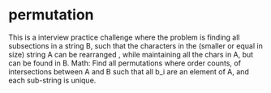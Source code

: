 # permutation
This is a interview practice challenge where the problem is finding all subsections in a string B, such that the characters in the (smaller or equal in size)  string A can be rearranged , while maintaining all the chars in A, but can be found in B. Math: Find all permutations where order counts, of intersections between A  and B such that all b_i are an element of A, and each sub-string is unique.  
